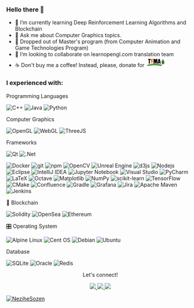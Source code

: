 ### Hello there 👋

- 🔭  I’m currently learning Deep Reinforcement Learning Algorithms and Blockchain
- 💬 Ask me about Computer Graphics topics.
- 🏫 Dropped out of Master's program (from Computer Animation and Game Technologies Program)
- 👯 I’m looking to collaborate on learnopengl.com translation team
- ☕ Don't buy me a coffee! Instead, please, donate for <a href="https://www.tema.org.tr/en" title="TEMA Foundation"><img height="26px" src="https://github.com/NeziheSozen/nezihesozen/raw/master/tema-logo.png" /></a> 

<h3>I experienced with:</h3>
<p> Programming Languages</p>
<p> 
  <img alt="C++" src="https://img.shields.io/badge/c++-%2300599C.svg?style=for-the-badge&logo=c%2B%2B&logoColor=white" />
  <img alt="Java" src="https://img.shields.io/badge/java-%23ED8B00.svg?style=for-the-badge&logo=java&logoColor=white" />
  <img alt="Python" src="https://img.shields.io/badge/python-3670A0?style=for-the-badge&logo=python&logoColor=ffdd54" />
</p>

<p> Computer Graphics </p>
<p>
  <img alt="OpenGL" src="https://img.shields.io/badge/OpenGL-%23FFFFFF.svg?style=for-the-badge&logo=opengl" />
  <img alt="WebGL" src="https://img.shields.io/badge/WebGL-990000?logo=webgl&logoColor=white&style=for-the-badge" />
  <img alt="ThreeJS" src="https://img.shields.io/badge/threejs-black?style=for-the-badge&logo=three.js&logoColor=white" />

</p>

<p> Frameworks </p>
<p> 
  <img alt="Qt" src="https://img.shields.io/badge/Qt-%23217346.svg?style=for-the-badge&logo=Qt&logoColor=white" />
  <img alt=".Net" src="https://img.shields.io/badge/.NET-5C2D91?style=for-the-badge&logo=.net&logoColor=white" />


</p>
<p>
  <img alt="Docker" src="https://img.shields.io/badge/docker-%230db7ed.svg?style=for-the-badge&logo=docker&logoColor=white" />
  <img alt="git" src="https://img.shields.io/badge/git-%23F05033.svg?style=for-the-badge&logo=git&logoColor=white" />
  <img alt="npm" src="https://img.shields.io/badge/-NPM-CB3837?style=for-the-badge&logo=npm&logoColor=white" />
  <img alt="OpenCV" src="https://img.shields.io/badge/opencv-%23white.svg?style=for-the-badge&logo=opencv&logoColor=white" />
  <img alt="Unreal Engine" src="https://img.shields.io/badge/unrealengine-%23313131.svg?style=for-the-badge&logo=unrealengine&logoColor=white" />
  <img alt="d3js" src="https://img.shields.io/badge/-D3.js-F9A03C?style=for-the-badg&logo=d3.js&logoColor=white" />
  <img alt="Nodejs" src="https://img.shields.io/badge/-Nodejs-43853d?style=for-the-badg&logo=Node.js&logoColor=white" />
  <img alt="Eclipse" src="https://img.shields.io/badge/Eclipse-FE7A16.svg?style=for-the-badge&logo=Eclipse&logoColor=white" />
  <img alt="IntelliJ IDEA" src="https://img.shields.io/badge/IntelliJIDEA-000000.svg?style=for-the-badge&logo=intellij-idea&logoColor=white" />
  <img alt="Jupyter Notebook" src="https://img.shields.io/badge/jupyter-%23FA0F00.svg?style=for-the-badge&logo=jupyter&logoColor=white" />
  <img alt="Visual Studio" src="https://img.shields.io/badge/Visual%20Studio-5C2D91.svg?style=for-the-badge&logo=visual-studio&logoColor=white" />
  <img alt="PyCharm" src="https://img.shields.io/badge/pycharm-143?style=for-the-badge&logo=pycharm&logoColor=black&color=black&labelColor=green" />
  <img alt="LaTeX" src="https://img.shields.io/badge/latex-%23008080.svg?style=for-the-badge&logo=latex&logoColor=white" />
  <img alt="Octave" src="https://img.shields.io/badge/OCTAVE-darkblue?style=for-the-badge&logo=octave&logoColor=fcd683" />

  <img alt="Matplotlib" src="https://img.shields.io/badge/Matplotlib-%23ffffff.svg?style=for-the-badge&logo=Matplotlib&logoColor=black" />
  <img alt="NumPy" src="https://img.shields.io/badge/numpy-%23013243.svg?style=for-the-badge&logo=numpy&logoColor=white" />
  <img alt="scikit-learn" src="https://img.shields.io/badge/scikit--learn-%23F7931E.svg?style=for-the-badge&logo=scikit-learn&logoColor=white" />
  <img alt="TensorFlow" src="https://img.shields.io/badge/TensorFlow-%23FF6F00.svg?style=for-the-badge&logo=TensorFlow&logoColor=white" />
  <img alt="CMake" src="https://img.shields.io/badge/CMake-%23008FBA.svg?style=for-the-badge&logo=cmake&logoColor=white" />
  <img alt="Confluence" src="https://img.shields.io/badge/confluence-%23172BF4.svg?style=for-the-badge&logo=confluence&logoColor=white" />
  <img alt="Gradle" src="https://img.shields.io/badge/Gradle-02303A.svg?style=for-the-badge&logo=Gradle&logoColor=white" />
  <img alt="Grafana" src="https://img.shields.io/badge/grafana-%23F46800.svg?style=for-the-badge&logo=grafana&logoColor=white" />
  <img alt="Jira" src="https://img.shields.io/badge/jira-%230A0FFF.svg?style=for-the-badge&logo=jira&logoColor=white" />

  <img alt="Apache Maven" src="https://img.shields.io/badge/Apache%20Maven-C71A36?style=for-the-badge&logo=Apache%20Maven&logoColor=white" /> 
  <img alt="Jenkins" src="https://img.shields.io/badge/jenkins-%232C5263.svg?style=for-the-badge&logo=jenkins&logoColor=white" /> 
</p>

<p>🔗 Blockchain</p>
<p>
  <img alt="Solidity" src="https://img.shields.io/badge/Solidity-%23363636.svg?style=for-the-badge&logo=solidity&logoColor=white" />
  <img alt="OpenSea" src="https://img.shields.io/badge/OpenSea-%232081E2.svg?style=for-the-badge&logo=opensea&logoColor=white" /> 
  <img alt="Ethereum" src="https://img.shields.io/badge/Ethereum-3C3C3D?style=for-the-badge&logo=Ethereum&logoColor=white" />

</p>

<p>🎛️ Operating System</p>
<p>
    <img alt="Alpine Linux" src="https://img.shields.io/badge/Alpine_Linux-%230D597F.svg?style=for-the-badge&logo=alpine-linux&logoColor=white" />
    <img alt="Cent OS" src="https://img.shields.io/badge/cent%20os-002260?style=for-the-badge&logo=centos&logoColor=F0F0F0" />
    <img alt="Debian" src="https://img.shields.io/badge/Debian-D70A53?style=for-the-badge&logo=debian&logoColor=white" />
    <img alt="Ubuntu" src="https://img.shields.io/badge/Ubuntu-E95420?style=for-the-badge&logo=ubuntu&logoColor=white" />
</p>

<p> Database </p>
<p>
  <img alt="SQLite" src="https://img.shields.io/badge/sqlite-%2307405e.svg?style=for-the-badge&logo=sqlite&logoColor=white" />
  <img alt="Oracle" src="https://img.shields.io/badge/Oracle-F80000?style=for-the-badge&logo=oracle&logoColor=white" />
  <img alt="Redis"  src="https://img.shields.io/badge/redis-%23DD0031.svg?style=for-the-badge&logo=redis&logoColor=white" />
</p>
<div align="center">
<p align="center">Let's connect!</p>

<a href="https://www.linkedin.com/in/nezihesozen/">
    <img src="https://img.shields.io/badge/linkedin-%230077B5.svg?&style=for-the-badge&logo=linkedin&logoColor=white" /
</a> 
<a href= "https://medium.com/@nezihe.sozen">
    <img src="https://img.shields.io/badge/Medium-12100E?style=for-the-badge&logo=medium&logoColor=white"/ 
</a>

<a href= "https://medium.com/@nezihe.sozen">
    <img src="https://img.shields.io/badge/Kaggle-035a7d?style=for-the-badge&logo=kaggle&logoColor=white"/ 
</a>

</div>



<p align="left"> <img src="https://komarev.com/ghpvc/?username=NeziheSozen&color=green" alt="NeziheSozen" /> </p>
<!--
**NeziheSozen/nezihesozen** is a ✨ _special_ ✨ repository because its `README.md` (this file) appears on your GitHub profile.

Here are some ideas to get you started:



- 👯 I’m looking to collaborate on ...
- 🤔 I’m looking for help with ...

- 📫 How to reach me: ...
- 😄 Pronouns: ...
- ⚡ Fun fact: ...
-->
